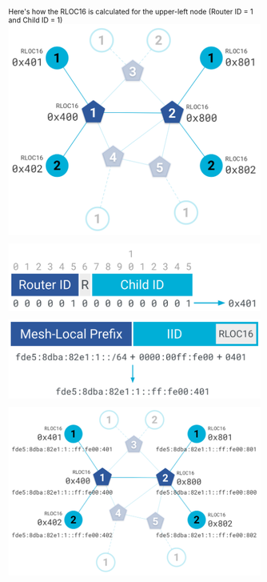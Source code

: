 Here's how the RLOC16 is calculated for the upper-left node (Router ID = 1 and Child ID = 1)
![](images/rloc16/01-ot-primer-rloc-topology_2x.png)  
  
![](images/rloc16/02-ot-primer-rloc16_2x.png)  
  
![](images/rloc16/03-ot-primer-rloc_2x.png)  
  
![](images/rloc16/04-ot-primer-rloc-topology-address_2x.png)  
  